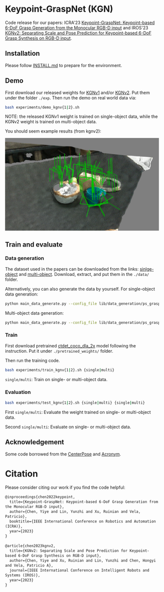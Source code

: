 # Keypoint-GraspNet (KGN)

Code release for our papers: ICRA'23 [Keypoint-GraspNet: Keypoint-based 6-DoF Grasp Generation from the Monocular RGB-D input](https://arxiv.org/abs/2209.08752) and IROS'23 [KGNv2: Separating Scale and Pose Prediction for Keypoint-based 6-DoF Grasp Synthesis on RGB-D input](https://arxiv.org/abs/2303.05617).



## Installation

Please follow [INSTALL.md](docs/INSTALL.md) to prepare for the environment.



## Demo

First download our released weights for [KGNv1](https://www.dropbox.com/s/rbsxxo2k5tudzue/kgnv1.pth?dl=0) and/or [KGNv2](https://www.dropbox.com/s/60ikopqimym0r2r/kgnv2.pth?dl=0). Put them under the folder ``./exp``. Then run the demo on real world data via:

```bash 
bash experiments/demo_kgnv{1|2}.sh
```

NOTE: the released KGNv1 weight is trained on single-object data, while the KGNv2 weight is trained on multi-object data.

You should seem example results (from kgnv2):

<p align="center">
  <img src="docs/KGN_demo.png" width="640" title="KGN demo"/>
</p>



## Train and evaluate

### Data generation

The dataset used in the papers can be downloaded from the links: [sinlge-object](https://www.dropbox.com/s/gfcddf7awkjw1wy/ps_grasp_single_1k.zip?dl=0) and [multi-object](https://www.dropbox.com/s/kmysg23usmaycmf/ps_grasp_multi_1k.zip?dl=0). Download, extract, and put them in the ``./data/`` folder.



Alternatively, you can also generate the data by yourself. For single-object data generation:

```bash
python main_data_generate.py --config_file lib/data_generation/ps_grasp_single.yaml
```

Multi-object data generation:

```bash
python main_data_generate.py --config_file lib/data_generation/ps_grasp_multi.yaml
```



### Train

First download pretrained [ctdet_coco_dla_2x](https://github.com/xingyizhou/CenterNet) model following the instruction. Put it under ``./pretrained_weights/``  folder.

Then run the training code.

```bash
bash experiments/train_kgnv{1|2}.sh {single|multi}
```

``single/multi``: Train on single- or multi-object data. 




### Evaluation

```bash
bash experiments/test_kgnv{1|2}.sh {single|multi} {single|multi}
```

First ``single/multi``: Evaluate the weight trained on single- or multi-object data. 

Second ``single/multi``: Evaluate on single- or multi-object data. 



## Acknowledgement

Some code borrowed from the [CenterPose](https://github.com/NVlabs/CenterPose.git) and [Acronym](https://github.com/NVlabs/acronym). 



# Citation

Please consider citing our work if you find the code helpful:

```
@inproceedings{chen2022keypoint,
  title={Keypoint-GraspNet: Keypoint-based 6-DoF Grasp Generation from the Monocular RGB-D input},
  author={Chen, Yiye and Lin, Yunzhi and Xu, Ruinian and Vela, Patricio},
  booktitle={IEEE International Conference on Robotics and Automation (ICRA)},
  year={2023}
}

@article{chen2023kgnv2,
  title={KGNv2: Separating Scale and Pose Prediction for Keypoint-based 6-DoF Grasp Synthesis on RGB-D input},
  author={Chen, Yiye and Xu, Ruinian and Lin, Yunzhi and Chen, Hongyi and Vela, Patricio A},
  journal={IEEE International Conference on Intelligent Robots and Systems (IROS)},
  year={2023}
}
```

